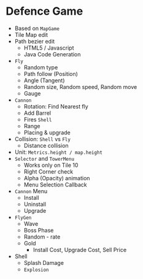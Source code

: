 # Defence Game

* Based on `MapGame`
* Tile Map edit
* Path bezier edit
  * HTML5 / Javascript
  * Java Code Generation
* `Fly`
  * Random type
  * Path follow (Position)
  * Angle (Tangent)
  * Random size, Random speed, Random move
  * Gauge
* `Cannon`
  * Rotation: Find Nearest fly
  * Add Barrel
  * Fires `Shell`
  * Range
  * Placing & upgrade
* Collision: `Shell` vs `Fly`
  * Distance collision
* Unit: `Metrics.height / map.height`
* `Selector` and `TowerMenu`
  * Works only on Tile 10
  * Right Corner check
  * Alpha (Opacity) animation
  * Menu Selection Callback
* `Cannon` Menu
  * Install
  * Uninstall
  * Upgrade
* `FlyGen`
  * Wave
  * Boss Phase
  * Random - rate
  * Gold
    * Install Cost, Upgrade Cost, Sell Price
* Shell
  * Splash Damage
  * `Explosion`